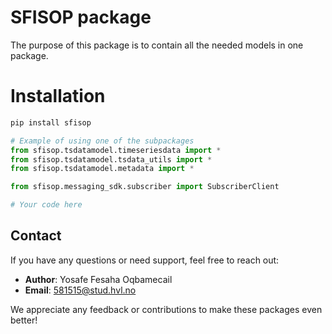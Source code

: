 # SFISOP package


The purpose of this package is to contain all the needed models in one package.


# Installation

```bash
pip install sfisop
```

```python
# Example of using one of the subpackages
from sfisop.tsdatamodel.timeseriesdata import *
from sfisop.tsdatamodel.tsdata_utils import *
from sfisop.tsdatamodel.metadata import *

from sfisop.messaging_sdk.subscriber import SubscriberClient

# Your code here
```

## Contact

If you have any questions or need support, feel free to reach out:

- **Author**: Yosafe Fesaha Oqbamecail
- **Email**: [581515@stud.hvl.no](mailto:581515@stud.hvl.no)

We appreciate any feedback or contributions to make these packages even better!
